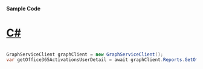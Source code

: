 #### Sample Code
# [C#](#tab/Csharp)

```C#

GraphServiceClient graphClient = new GraphServiceClient();
var getOffice365ActivationsUserDetail = await graphClient.Reports.GetOffice365ActivationsUserDetail.Request().GetAsync();

```